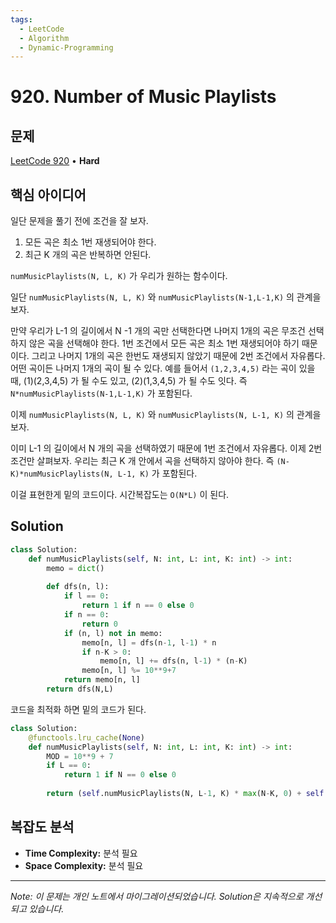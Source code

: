 ```yaml
---
tags:
  - LeetCode
  - Algorithm
  - Dynamic-Programming
---
```


# 920. Number of Music Playlists

## 문제

[LeetCode 920](https://leetcode.com/problems/number-of-music-playlists/) • **Hard**

## 핵심 아이디어

일단 문제을 풀기 전에 조건을 잘 보자.

1. 모든 곡은 최소 1번 재생되어야 한다.
2. 최근 K 개의 곡은 반복하면 안된다.

  

`numMusicPlaylists(N, L, K)` 가 우리가 원하는 함수이다.

일단 `numMusicPlaylists(N, L, K)` 와 `numMusicPlaylists(N-1,L-1,K)` 의 관계을 보자.

만약 우리가 L-1 의 길이에서 N -1 개의 곡만 선택한다면 나머지 1개의 곡은 무조건 선택하지 않은 곡을 선택해야 한다. 1번 조건에서 모든 곡은 최소 1번 재생되어야 하기 때문이다. 그리고 나머지 1개의 곡은 한번도 재생되지 않았기 때문에 2번 조건에서 자유롭다. 어떤 곡이든 나머지 1개의 곡이 될 수 있다. 예를 들어서 `(1,2,3,4,5)` 라는 곡이 있을 때, (1)(2,3,4,5) 가 될 수도 있고, (2)(1,3,4,5) 가 될 수도 잇다. 즉 `N*numMusicPlaylists(N-1,L-1,K)` 가 포함된다.

이제 `numMusicPlaylists(N, L, K)` 와 `numMusicPlaylists(N, L-1, K)` 의 관계을 보자.

이미 L-1 의 길이에서 N 개의 곡을 선택하였기 때문에 1번 조건에서 자유롭다. 이제 2번 조건만 살펴보자. 우리는 최근 K 개 안에서 곡을 선택하지 않아야 한다. 즉 `(N-K)*numMusicPlaylists(N, L-1, K)` 가 포함된다.

  

이걸 표현한게 밑의 코드이다. 시간복잡도는 `O(N*L)` 이 된다.

## Solution

```python
class Solution:
    def numMusicPlaylists(self, N: int, L: int, K: int) -> int:
        memo = dict()
        
        def dfs(n, l):
            if l == 0:
                return 1 if n == 0 else 0
            if n == 0:
                return 0
            if (n, l) not in memo:
                memo[n, l] = dfs(n-1, l-1) * n
                if n-K > 0:
                    memo[n, l] += dfs(n, l-1) * (n-K)
                memo[n, l] %= 10**9+7
            return memo[n, l]
        return dfs(N,L)
```

  

코드을 최적화 하면 밑의 코드가 된다.

```python
class Solution:
    @functools.lru_cache(None)
    def numMusicPlaylists(self, N: int, L: int, K: int) -> int:
        MOD = 10**9 + 7
        if L == 0:
            return 1 if N == 0 else 0
        
        return (self.numMusicPlaylists(N, L-1, K) * max(N-K, 0) + self.numMusicPlaylists(N-1, L-1, K) * N ) % MOD
```

## 복잡도 분석

- **Time Complexity:** 분석 필요
- **Space Complexity:** 분석 필요


---

*Note: 이 문제는 개인 노트에서 마이그레이션되었습니다. Solution은 지속적으로 개선되고 있습니다.*
